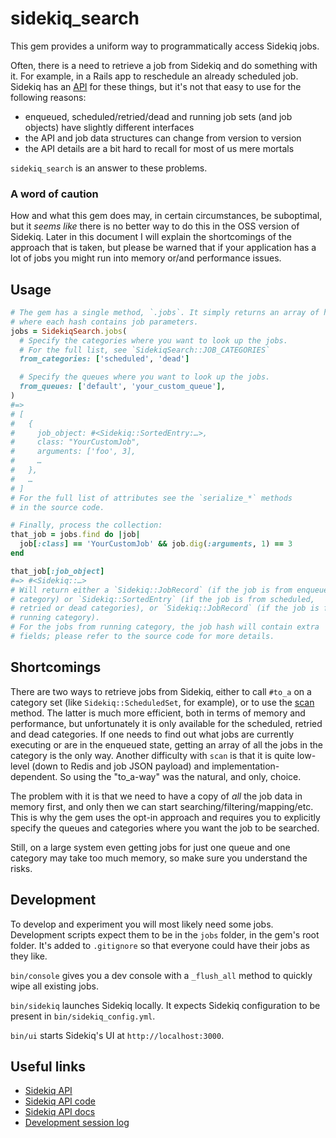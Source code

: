 # sidekiq_search

This gem provides a uniform way to programmatically access Sidekiq jobs.

Often, there is a need to retrieve a job from Sidekiq and do something with it. For example, in a Rails app to reschedule an already scheduled job. Sidekiq has an [API][1] for these things, but it's not that easy to use for the following reasons:
- enqueued, scheduled/retried/dead and running job sets (and job objects) have slightly different interfaces
- the API and job data structures can change from version to version
- the API details are a bit hard to recall for most of us mere mortals

`sidekiq_search` is an answer to these problems.

### A word of caution
How and what this gem does may, in certain circumstances, be suboptimal, but it _seems like_ there is no better way to do this in the OSS version of Sidekiq. Later in this document I will explain the shortcomings of the approach that is taken, but please be warned that if your application has a lot of jobs you might run into memory or/and performance issues.

## Usage
```ruby
# The gem has a single method, `.jobs`. It simply returns an array of hashes
# where each hash contains job parameters.
jobs = SidekiqSearch.jobs(
  # Specify the categories where you want to look up the jobs.
  # For the full list, see `SidekiqSearch::JOB_CATEGORIES`
  from_categories: ['scheduled', 'dead']

  # Specify the queues where you want to look up the jobs.
  from_queues: ['default', 'your_custom_queue'],
)
#=>
# [
#   {
#     job_object: #<Sidekiq::SortedEntry:…>,
#     class: "YourCustomJob",
#     arguments: ['foo', 3],
#     …
#   },
#   …
# ]
# For the full list of attributes see the `serialize_*` methods
# in the source code.

# Finally, process the collection:
that_job = jobs.find do |job|
  job[:class] == 'YourCustomJob' && job.dig(:arguments, 1) == 3
end

that_job[:job_object]
#=> #<Sidekiq::…>
# Will return either a `Sidekiq::JobRecord` (if the job is from enqueued
# category) or `Sidekiq::SortedEntry` (if the job is from scheduled,
# retried or dead categories), or `Sidekiq::JobRecord` (if the job is from
# running category).
# For the jobs from running category, the job hash will contain extra
# fields; please refer to the source code for more details.
```

## Shortcomings
There are two ways to retrieve jobs from Sidekiq, either to call `#to_a` on a category set (like `Sidekiq::ScheduledSet`, for example), or to use the [scan][5] method. The latter is much more efficient, both in terms of memory and performance, but unfortunately it is only available for the scheduled, retried and dead categories. If one needs to find out what jobs are currently executing or are in the enqueued state, getting an array of all the jobs in the category is the only way.
Another difficulty with `scan` is that it is quite low-level (down to Redis and job JSON payload) and implementation-dependent. So using the "to_a-way" was the natural, and only, choice.

The problem with it is that we need to have a copy of _all_ the job data in memory first, and only then we can start searching/filtering/mapping/etc. This is why the gem uses the opt-in approach and requires you to explicitly specify the queues and categories where you want the job to be searched.

Still, on a large system even getting jobs for just one queue and one category may take too much memory, so make sure you understand the risks.

## Development
To develop and experiment you will most likely need some jobs. Development scripts expect them to be in the `jobs` folder, in the gem's root folder. It's added to `.gitignore` so that everyone could have their jobs as they like.

`bin/console` gives you a dev console with a `_flush_all` method to quickly wipe all existing jobs.

`bin/sidekiq` launches Sidekiq locally. It expects Sidekiq configuration to be present in `bin/sidekiq_config.yml`.

`bin/ui` starts Sidekiq's UI at `http://localhost:3000`.

## Useful links
- [Sidekiq API][1]
- [Sidekiq API code][2]
- [Sidekiq API docs][3]
- [Development session log][4]

[1]: https://github.com/sidekiq/sidekiq/wiki/API "Sidekiq API"
[2]: https://github.com/sidekiq/sidekiq/blob/main/lib/sidekiq/api.rb "Sidekiq API code"
[3]: https://rubydoc.info/github/sidekiq/sidekiq/Sidekiq/Queue "Sidekiq API docs"
[4]: https://gist.github.com/kinkou/f1e5f48a6e92493192c114f2ffb2435b "Development session log"
[5]: https://github.com/sidekiq/sidekiq/wiki/API#scan "scan"